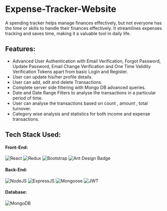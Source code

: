 # Expense-Tracker-Website

A spending tracker helps manage finances effectively, but not everyone has the time or skills to handle their finances effectively. It streamlines expenses tracking and saves time, making it a valuable tool in daily life.

## Features:

- Advanced User Authentication with Email Verification, Forgot Password, Update Password, Email Change Verification and One Time Validity Verification Tokens apart from basic Login and Register.
- User can update his/her profile details.
- User can add, edit and delete Transactions.
- Complete server side filtering with Mongo DB advanced queries.
- Date and Date Range Filters to analyse the transactions in a particular period of time.
- User can analyse the transactions based on count , amount , total turnover.
- Category wise analysis and statistics for both income and expense transactions.

## Tech Stack Used:

#### Front-End:

<img alt="React" src="https://img.shields.io/badge/react-%2320232a.svg?style=for-the-badge&logo=react&logoColor=%2361DAFB"/> <img alt="Redux" src="https://img.shields.io/badge/Redux-593D88?style=for-the-badge&logo=redux&logoColor=white"/> <img alt="Bootstrap" src="https://img.shields.io/badge/bootstrap-%23563D7C.svg?style=for-the-badge&logo=bootstrap&logoColor=white"/> <img src="https://img.shields.io/badge/Ant%20Design-0170FE?logo=antdesign&logoColor=fff&style=for-the-badge" alt="Ant Design Badge">

#### Back-End:

<img alt="NodeJS" src="https://img.shields.io/badge/Node.js-43853D?style=for-the-badge&logo=node.js&logoColor=white"/> <img alt="ExpressJS" src="https://img.shields.io/badge/Express.js-000000?style=for-the-badge&logo=express&logoColor=white"/> <img alt="Mongoose" src ="https://img.shields.io/badge/Mongoose-orange?style=for-the-badge&logo=mongodb&logoColor=white"/> <img alt="JWT" src ="https://img.shields.io/badge/JWT-red?style=for-the-badge&logo=JSON+Web+Tokens&logoColor=white"/>

#### Database:

<img alt="MongoDB" src ="https://img.shields.io/badge/MongoDB-4EA94B?style=for-the-badge&logo=mongodb&logoColor=white"/>

